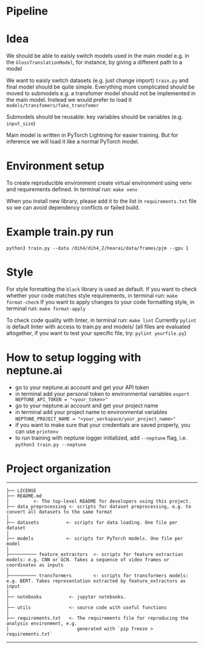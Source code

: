 # Pipeline

# Idea
We should be able to eaisly switch models used in the main model e.g. in the `GlossTranslationModel`, for instance, by giving a different path to a model

We want to eaisly switch datasets (e.g. just change import) `train.py` and final model should be quite simple. Everything more complicated should be moved to submodels e.g. a transfomer model should not be implemented in the main model. Instead we would prefer to load it `models/transfomers/fake_transfomer`

Submodels should be reusable: key variables should be variables (e.g. `input_size`)

Main model is written in PyTorch Lightning for easier training. But for inference we will load it like a normal PyTorch model.

# Environment setup

To create reproducible environment create virtual environment using venv and requirements defined.
In terminal run:
`make venv`

When you install new library, please add it to the list in `requirements.txt` file so we can avoid dependency conflicts or failed build.

# Example train.py run

`python3 train.py --data /dih4/dih4_2/hearai/data/frames/pjm --gpu 1`


# Style

For style formatting the `black` library is used as default.
If you want to check whether your code matches style requirements, in terminal run:
`make format-check`
If you want to apply changes to your code formatting style, in terminal run:
`make format-apply`

To check code quality with linter, in terminal run:
`make lint`
Currently `pylint` is default linter with access to train.py and models/ (all files are evaluated altogether, if you want to test your specific file, try: `pylint yourfile.py`)

# How to setup logging with neptune.ai
- go to your neptune.ai account and get your API token
- in terminal add your personal token to environmental variables
`export NEPTUNE_API_TOKEN = "<your_token>"`
- go to your neptune.ai account and get your project name
- in terminal add your project name to environmental variables
`NEPTUNE_PROJECT_NAME = "<your_workspace/your_project_name>"`
- if you want to make sure that your credentials are saved properly, you can use `printenv`
- to run training with neptune logger initialized, add `--neptune` flag, i.e. `python3 train.py --neptune`


# Project organization
------------

    ├── LICENSE
    ├── README.md
    |         <- The top-level README for developers using this project.
    ├── data_preprocessing <- scripts for dataset preprocessing, e.g. to convert all datasets to the same format
    │   
    ├── datasets          <- scripts for data loading. One file per dataset
    │
    ├── models            <- scripts for PyTorch models. One file per model
    │
    ├────────── feature_extractors  <- scripts for feature extraction models: e.g. CNN or GCN. Takes a sequence of video frames or coordinates as inputs
    │
    ├────────── transformers        <- scripts for transformers models: e.g. BERT. Takes representation extracted by feature_extractors as input
    │
    ├── notebooks          <- jupyter notebooks.
    │   
    ├── utils              <- source code with useful functions
    │
    ├── requirements.txt   <- The requirements file for reproducing the analysis environment, e.g.
    │                         generated with `pip freeze > requirements.txt`

------------

